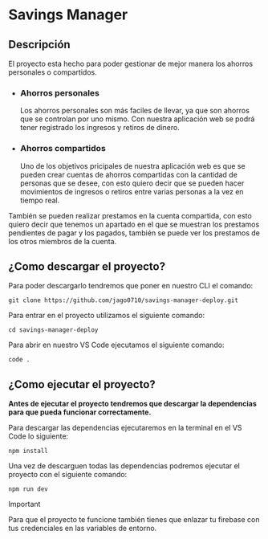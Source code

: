 # Savings Manager
## Descripción
El proyecto esta hecho para poder gestionar de mejor manera los ahorros personales o compartidos.

* ### Ahorros personales
  Los ahorros personales son más faciles de llevar, ya que son ahorros que se controlan por uno mismo. Con nuestra aplicación web se podrá tener registrado los ingresos y retiros de dinero.
  
* ### Ahorros compartidos
  Uno de los objetivos pricipales de nuestra aplicación web es que se pueden crear cuentas de ahorros compartidas con la cantidad de personas que se desee, con esto quiero decir que se pueden hacer movimientos de ingresos o retiros entre varias personas a la vez en tiempo real.

También se pueden realizar prestamos en la cuenta compartida, con esto quiero decir que tenemos un apartado en el que se muestran los prestamos pendientes de pagar y los pagados, también se puede ver los prestamos de los otros miembros de la cuenta. 

## ¿Como descargar el proyecto?

Para poder descargarlo tendremos que poner en nuestro CLI el comando:
```
git clone https://github.com/jago0710/savings-manager-deploy.git
```
Para entrar en el proyecto utilizamos el siguiente comando:
```
cd savings-manager-deploy
```
Para abrir en nuestro VS Code ejecutamos el siguiente comando:
```
code .
```

## ¿Como ejecutar el proyecto?

**Antes de ejecutar el proyecto tendremos que descargar la dependencias para que pueda funcionar correctamente.**

Para descargar las dependencias ejecutaremos en la terminal en el VS Code lo siguiente:

```
npm install
```

Una vez de descarguen todas las dependencias podremos ejecutar el proyecto con el siguiente comando:

```
npm run dev
```

> [!IMPORTANT]
> Para que el proyecto te funcione también tienes que enlazar tu firebase con tus credenciales en las variables de entorno.

